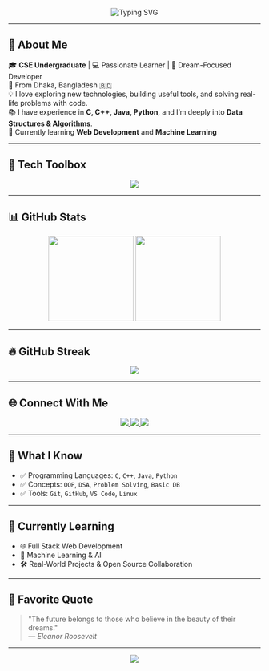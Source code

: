 <!-- Top Typing Banner -->
<p align="center">
  <img src="https://readme-typing-svg.demolab.com?font=Fira+Code&weight=500&size=30&pause=1000&center=true&vCenter=true&width=1000&lines=Hi+%F0%9F%91%8B%2C+I'm+Md+Rayhan+Hossain;A+Passionate+CSE+Student+%F0%9F%92%BB;I+Love+Learning+and+Building+Cool+Stuff!;Welcome+to+My+GitHub+Profile!+%F0%9F%91%80" alt="Typing SVG" />
</p>

---

## 🌟 About Me

🎓 **CSE Undergraduate** | 💻 Passionate Learner | 🚀 Dream-Focused Developer  
📍 From Dhaka, Bangladesh 🇧🇩  
💡 I love exploring new technologies, building useful tools, and solving real-life problems with code.  
📚 I have experience in **C, C++, Java, Python**, and I’m deeply into **Data Structures & Algorithms**.  
🌱 Currently learning **Web Development** and **Machine Learning**

---

## 🧰 Tech Toolbox

<p align="center">
  <img src="https://skillicons.dev/icons?i=c,cpp,java,python,html,css,js,git,github,vscode" />
</p>

---

## 📊 GitHub Stats

<p align="center">
  <img src="https://github-readme-stats.vercel.app/api?username=codexrayhan&show_icons=true&theme=tokyonight&border_radius=10&include_all_commits=true&count_private=true" height="170"/>
  <img src="https://github-readme-stats.vercel.app/api/top-langs/?username=codexrayhan&layout=compact&theme=tokyonight&langs_count=6" height="170"/>
</p>

---

## 🔥 GitHub Streak

<p align="center">
  <img src="https://github-readme-streak-stats.herokuapp.com?user=codexrayhan&theme=tokyonight&border_radius=10&date_format=M%20j%5B%2C%20Y%5D"/>
</p>

---

## 🌐 Connect With Me

<p align="center">
  <a href="mailto:hmdrayhan533@gmail.com">
    <img src="https://img.shields.io/badge/Email-hmdrayhan533@gmail.com-red?style=for-the-badge&logo=gmail&logoColor=white"/>
  </a>
  <a href="https://github.com/codexrayhan">
    <img src="https://img.shields.io/badge/GitHub-codexrayhan-black?style=for-the-badge&logo=github"/>
  </a>
  <a href="https://www.linkedin.com/in/md-rayhan-hossain-6a2366366/">
    <img src="https://img.shields.io/badge/LinkedIn-md--rayhan--hossain-blue?style=for-the-badge&logo=linkedin"/>
  </a>
</p>

---

## 🧠 What I Know

- ✅ Programming Languages: `C`, `C++`, `Java`, `Python`
- ✅ Concepts: `OOP`, `DSA`, `Problem Solving`, `Basic DB`
- ✅ Tools: `Git`, `GitHub`, `VS Code`, `Linux`

---

## 🎯 Currently Learning

- 🌐 Full Stack Web Development
- 🧠 Machine Learning & AI
- 🛠️ Real-World Projects & Open Source Collaboration

---

## 💬 Favorite Quote

> "The future belongs to those who believe in the beauty of their dreams."  
> — *Eleanor Roosevelt*

---

<!-- Footer -->
<p align="center">
  <img src="https://capsule-render.vercel.app/api?type=rect&color=0:00bfff,100:1e90ff&height=100&section=footer&text=Thank%20You%20for%20Visiting!%20🚀&fontSize=25&fontColor=ffffff"/>
</p>
